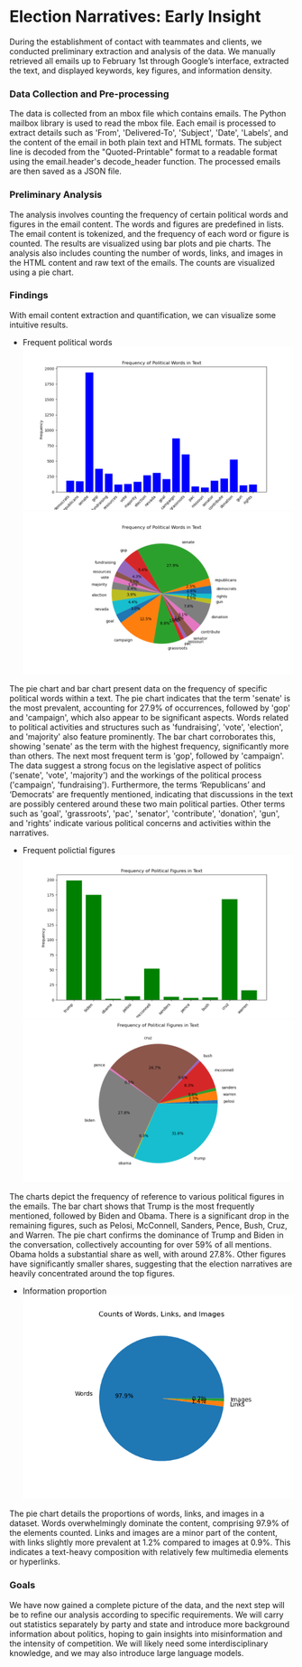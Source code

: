# Election Narratives: Early Insight

During the establishment of contact with teammates and clients, we conducted preliminary extraction and analysis of the data. We manually retrieved all emails up to February 1st through Google’s interface, extracted the text, and displayed keywords, key figures, and information density. 

### Data Collection and Pre-processing 

The data is collected from an mbox file which contains emails. The Python mailbox library is used to read the mbox file. Each email is processed to extract details such as 'From', 'Delivered-To', 'Subject', 'Date', 'Labels', and the content of the email in both plain text and HTML formats. The subject line is decoded from the "Quoted-Printable" format to a readable format using the email.header's decode_header function. The processed emails are then saved as a JSON file.

### Preliminary Analysis 

The analysis involves counting the frequency of certain political words and figures in the email content. The words and figures are predefined in lists. The email content is tokenized, and the frequency of each word or figure is counted. The results are visualized using bar plots and pie charts. The analysis also includes counting the number of words, links, and images in the HTML content and raw text of the emails. The counts are visualized using a pie chart. 

### Findings 

With email content extraction and quantification, we can visualize some intuitive results. 

- Frequent political words
![political_words_bar_chart](../result/political_words_bar_chart.png)
![political_words_pie_chart](../result/political_words_pie_chart.png)

The pie chart and bar chart present data on the frequency of specific political words within a text. The pie chart indicates that the term 'senate' is the most prevalent, accounting for 27.9% of occurrences, followed by 'gop' and 'campaign', which also appear to be significant aspects. Words related to political activities and structures such as 'fundraising', 'vote', 'election', and 'majority' also feature prominently. The bar chart corroborates this, showing 'senate' as the term with the highest frequency, significantly more than others. The next most frequent term is 'gop', followed by 'campaign'. The data suggest a strong focus on the legislative aspect of politics ('senate', 'vote', 'majority') and the workings of the political process ('campaign', 'fundraising'). Furthermore, the terms ‘Republicans’ and ‘Democrats' are frequently mentioned, indicating that discussions in the text are possibly centered around these two main political parties. Other terms such as 'goal', 'grassroots', 'pac', 'senator', 'contribute', 'donation', 'gun', and 'rights' indicate various political concerns and activities within the narratives.

- Frequent polictial figures
![political_figures_bar_chart](../result/political_figures_bar_chart.png)
![political_figures_pie_chart](../result/political_figures_pie_chart.png)

The charts depict the frequency of reference to various political figures in the emails. The bar chart shows that Trump is the most frequently mentioned, followed by Biden and Obama. There is a significant drop in the remaining figures, such as Pelosi, McConnell, Sanders, Pence, Bush, Cruz, and Warren. The pie chart confirms the dominance of Trump and Biden in the conversation, collectively accounting for over 59% of all mentions. Obama holds a substantial share as well, with around 27.8%. Other figures have significantly smaller shares, suggesting that the election narratives are heavily concentrated around the top figures.

- Information proportion\
![word_link_image_counts_pie_chart](../result/word_link_image_counts_pie_chart.png)

The pie chart details the proportions of words, links, and images in a dataset. Words overwhelmingly dominate the content, comprising 97.9% of the elements counted. Links and images are a minor part of the content, with links slightly more prevalent at 1.2% compared to images at 0.9%. This indicates a text-heavy composition with relatively few multimedia elements or hyperlinks. 

### Goals

We have now gained a complete picture of the data, and the next step will be to refine our analysis according to specific requirements. We will carry out statistics separately by party and state and introduce more background information about politics, hoping to gain insights into misinformation and the intensity of competition. We will likely need some interdisciplinary knowledge, and we may also introduce large language models.
